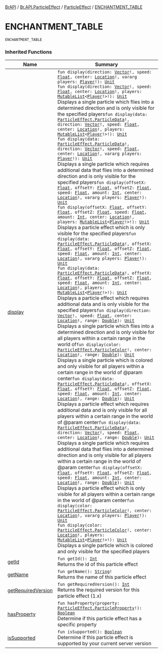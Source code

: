 [BrAPI](../../index.md) / [Br.API.ParticleEffect](../index.md) / [ParticleEffect](index.md) / [ENCHANTMENT_TABLE](./-e-n-c-h-a-n-t-m-e-n-t_-t-a-b-l-e.md)

# ENCHANTMENT_TABLE

`ENCHANTMENT_TABLE`

### Inherited Functions

| Name | Summary |
|---|---|
| [display](display.md) | `fun display(direction: `[`Vector`](https://hub.spigotmc.org/javadocs/spigot/org/bukkit/util/Vector.html)`!, speed: `[`Float`](https://kotlinlang.org/api/latest/jvm/stdlib/kotlin/-float/index.html)`, center: `[`Location`](https://hub.spigotmc.org/javadocs/spigot/org/bukkit/Location.html)`!, vararg players: `[`Player`](https://hub.spigotmc.org/javadocs/spigot/org/bukkit/entity/Player.html)`!): `[`Unit`](https://kotlinlang.org/api/latest/jvm/stdlib/kotlin/-unit/index.html)<br>`fun display(direction: `[`Vector`](https://hub.spigotmc.org/javadocs/spigot/org/bukkit/util/Vector.html)`!, speed: `[`Float`](https://kotlinlang.org/api/latest/jvm/stdlib/kotlin/-float/index.html)`, center: `[`Location`](https://hub.spigotmc.org/javadocs/spigot/org/bukkit/Location.html)`!, players: `[`MutableList`](https://kotlinlang.org/api/latest/jvm/stdlib/kotlin.collections/-mutable-list/index.html)`<`[`Player`](https://hub.spigotmc.org/javadocs/spigot/org/bukkit/entity/Player.html)`!>!): `[`Unit`](https://kotlinlang.org/api/latest/jvm/stdlib/kotlin/-unit/index.html)<br>Displays a single particle which flies into a determined direction and is only visible for the specified players`fun display(data: `[`ParticleEffect.ParticleData`](-particle-data/index.md)`!, direction: `[`Vector`](https://hub.spigotmc.org/javadocs/spigot/org/bukkit/util/Vector.html)`!, speed: `[`Float`](https://kotlinlang.org/api/latest/jvm/stdlib/kotlin/-float/index.html)`, center: `[`Location`](https://hub.spigotmc.org/javadocs/spigot/org/bukkit/Location.html)`!, players: `[`MutableList`](https://kotlinlang.org/api/latest/jvm/stdlib/kotlin.collections/-mutable-list/index.html)`<`[`Player`](https://hub.spigotmc.org/javadocs/spigot/org/bukkit/entity/Player.html)`!>!): `[`Unit`](https://kotlinlang.org/api/latest/jvm/stdlib/kotlin/-unit/index.html)<br>`fun display(data: `[`ParticleEffect.ParticleData`](-particle-data/index.md)`!, direction: `[`Vector`](https://hub.spigotmc.org/javadocs/spigot/org/bukkit/util/Vector.html)`!, speed: `[`Float`](https://kotlinlang.org/api/latest/jvm/stdlib/kotlin/-float/index.html)`, center: `[`Location`](https://hub.spigotmc.org/javadocs/spigot/org/bukkit/Location.html)`!, vararg players: `[`Player`](https://hub.spigotmc.org/javadocs/spigot/org/bukkit/entity/Player.html)`!): `[`Unit`](https://kotlinlang.org/api/latest/jvm/stdlib/kotlin/-unit/index.html)<br>Displays a single particle which requires additional data that flies into a determined direction and is only visible for the specified players`fun display(offsetX: `[`Float`](https://kotlinlang.org/api/latest/jvm/stdlib/kotlin/-float/index.html)`, offsetY: `[`Float`](https://kotlinlang.org/api/latest/jvm/stdlib/kotlin/-float/index.html)`, offsetZ: `[`Float`](https://kotlinlang.org/api/latest/jvm/stdlib/kotlin/-float/index.html)`, speed: `[`Float`](https://kotlinlang.org/api/latest/jvm/stdlib/kotlin/-float/index.html)`, amount: `[`Int`](https://kotlinlang.org/api/latest/jvm/stdlib/kotlin/-int/index.html)`, center: `[`Location`](https://hub.spigotmc.org/javadocs/spigot/org/bukkit/Location.html)`!, vararg players: `[`Player`](https://hub.spigotmc.org/javadocs/spigot/org/bukkit/entity/Player.html)`!): `[`Unit`](https://kotlinlang.org/api/latest/jvm/stdlib/kotlin/-unit/index.html)<br>`fun display(offsetX: `[`Float`](https://kotlinlang.org/api/latest/jvm/stdlib/kotlin/-float/index.html)`, offsetY: `[`Float`](https://kotlinlang.org/api/latest/jvm/stdlib/kotlin/-float/index.html)`, offsetZ: `[`Float`](https://kotlinlang.org/api/latest/jvm/stdlib/kotlin/-float/index.html)`, speed: `[`Float`](https://kotlinlang.org/api/latest/jvm/stdlib/kotlin/-float/index.html)`, amount: `[`Int`](https://kotlinlang.org/api/latest/jvm/stdlib/kotlin/-int/index.html)`, center: `[`Location`](https://hub.spigotmc.org/javadocs/spigot/org/bukkit/Location.html)`!, players: `[`MutableList`](https://kotlinlang.org/api/latest/jvm/stdlib/kotlin.collections/-mutable-list/index.html)`<`[`Player`](https://hub.spigotmc.org/javadocs/spigot/org/bukkit/entity/Player.html)`!>!): `[`Unit`](https://kotlinlang.org/api/latest/jvm/stdlib/kotlin/-unit/index.html)<br>Displays a particle effect which is only visible for the specified players`fun display(data: `[`ParticleEffect.ParticleData`](-particle-data/index.md)`!, offsetX: `[`Float`](https://kotlinlang.org/api/latest/jvm/stdlib/kotlin/-float/index.html)`, offsetY: `[`Float`](https://kotlinlang.org/api/latest/jvm/stdlib/kotlin/-float/index.html)`, offsetZ: `[`Float`](https://kotlinlang.org/api/latest/jvm/stdlib/kotlin/-float/index.html)`, speed: `[`Float`](https://kotlinlang.org/api/latest/jvm/stdlib/kotlin/-float/index.html)`, amount: `[`Int`](https://kotlinlang.org/api/latest/jvm/stdlib/kotlin/-int/index.html)`, center: `[`Location`](https://hub.spigotmc.org/javadocs/spigot/org/bukkit/Location.html)`!, vararg players: `[`Player`](https://hub.spigotmc.org/javadocs/spigot/org/bukkit/entity/Player.html)`!): `[`Unit`](https://kotlinlang.org/api/latest/jvm/stdlib/kotlin/-unit/index.html)<br>`fun display(data: `[`ParticleEffect.ParticleData`](-particle-data/index.md)`!, offsetX: `[`Float`](https://kotlinlang.org/api/latest/jvm/stdlib/kotlin/-float/index.html)`, offsetY: `[`Float`](https://kotlinlang.org/api/latest/jvm/stdlib/kotlin/-float/index.html)`, offsetZ: `[`Float`](https://kotlinlang.org/api/latest/jvm/stdlib/kotlin/-float/index.html)`, speed: `[`Float`](https://kotlinlang.org/api/latest/jvm/stdlib/kotlin/-float/index.html)`, amount: `[`Int`](https://kotlinlang.org/api/latest/jvm/stdlib/kotlin/-int/index.html)`, center: `[`Location`](https://hub.spigotmc.org/javadocs/spigot/org/bukkit/Location.html)`!, players: `[`MutableList`](https://kotlinlang.org/api/latest/jvm/stdlib/kotlin.collections/-mutable-list/index.html)`<`[`Player`](https://hub.spigotmc.org/javadocs/spigot/org/bukkit/entity/Player.html)`!>!): `[`Unit`](https://kotlinlang.org/api/latest/jvm/stdlib/kotlin/-unit/index.html)<br>Displays a particle effect which requires additional data and is only visible for the specified players`fun display(direction: `[`Vector`](https://hub.spigotmc.org/javadocs/spigot/org/bukkit/util/Vector.html)`!, speed: `[`Float`](https://kotlinlang.org/api/latest/jvm/stdlib/kotlin/-float/index.html)`, center: `[`Location`](https://hub.spigotmc.org/javadocs/spigot/org/bukkit/Location.html)`!, range: `[`Double`](https://kotlinlang.org/api/latest/jvm/stdlib/kotlin/-double/index.html)`): `[`Unit`](https://kotlinlang.org/api/latest/jvm/stdlib/kotlin/-unit/index.html)<br>Displays a single particle which flies into a determined direction and is only visible for all players within a certain range in the world of`fun display(color: `[`ParticleEffect.ParticleColor`](-particle-color/index.md)`!, center: `[`Location`](https://hub.spigotmc.org/javadocs/spigot/org/bukkit/Location.html)`!, range: `[`Double`](https://kotlinlang.org/api/latest/jvm/stdlib/kotlin/-double/index.html)`): `[`Unit`](https://kotlinlang.org/api/latest/jvm/stdlib/kotlin/-unit/index.html)<br>Displays a single particle which is colored and only visible for all players within a certain range in the world of @param center`fun display(data: `[`ParticleEffect.ParticleData`](-particle-data/index.md)`!, offsetX: `[`Float`](https://kotlinlang.org/api/latest/jvm/stdlib/kotlin/-float/index.html)`, offsetY: `[`Float`](https://kotlinlang.org/api/latest/jvm/stdlib/kotlin/-float/index.html)`, offsetZ: `[`Float`](https://kotlinlang.org/api/latest/jvm/stdlib/kotlin/-float/index.html)`, speed: `[`Float`](https://kotlinlang.org/api/latest/jvm/stdlib/kotlin/-float/index.html)`, amount: `[`Int`](https://kotlinlang.org/api/latest/jvm/stdlib/kotlin/-int/index.html)`, center: `[`Location`](https://hub.spigotmc.org/javadocs/spigot/org/bukkit/Location.html)`!, range: `[`Double`](https://kotlinlang.org/api/latest/jvm/stdlib/kotlin/-double/index.html)`): `[`Unit`](https://kotlinlang.org/api/latest/jvm/stdlib/kotlin/-unit/index.html)<br>Displays a particle effect which requires additional data and is only visible for all players within a certain range in the world of @param center`fun display(data: `[`ParticleEffect.ParticleData`](-particle-data/index.md)`!, direction: `[`Vector`](https://hub.spigotmc.org/javadocs/spigot/org/bukkit/util/Vector.html)`!, speed: `[`Float`](https://kotlinlang.org/api/latest/jvm/stdlib/kotlin/-float/index.html)`, center: `[`Location`](https://hub.spigotmc.org/javadocs/spigot/org/bukkit/Location.html)`!, range: `[`Double`](https://kotlinlang.org/api/latest/jvm/stdlib/kotlin/-double/index.html)`): `[`Unit`](https://kotlinlang.org/api/latest/jvm/stdlib/kotlin/-unit/index.html)<br>Displays a single particle which requires additional data that flies into a determined direction and is only visible for all players within a certain range in the world of @param center`fun display(offsetX: `[`Float`](https://kotlinlang.org/api/latest/jvm/stdlib/kotlin/-float/index.html)`, offsetY: `[`Float`](https://kotlinlang.org/api/latest/jvm/stdlib/kotlin/-float/index.html)`, offsetZ: `[`Float`](https://kotlinlang.org/api/latest/jvm/stdlib/kotlin/-float/index.html)`, speed: `[`Float`](https://kotlinlang.org/api/latest/jvm/stdlib/kotlin/-float/index.html)`, amount: `[`Int`](https://kotlinlang.org/api/latest/jvm/stdlib/kotlin/-int/index.html)`, center: `[`Location`](https://hub.spigotmc.org/javadocs/spigot/org/bukkit/Location.html)`!, range: `[`Double`](https://kotlinlang.org/api/latest/jvm/stdlib/kotlin/-double/index.html)`): `[`Unit`](https://kotlinlang.org/api/latest/jvm/stdlib/kotlin/-unit/index.html)<br>Displays a particle effect which is only visible for all players within a certain range in the world of @param center`fun display(color: `[`ParticleEffect.ParticleColor`](-particle-color/index.md)`!, center: `[`Location`](https://hub.spigotmc.org/javadocs/spigot/org/bukkit/Location.html)`!, vararg players: `[`Player`](https://hub.spigotmc.org/javadocs/spigot/org/bukkit/entity/Player.html)`!): `[`Unit`](https://kotlinlang.org/api/latest/jvm/stdlib/kotlin/-unit/index.html)<br>`fun display(color: `[`ParticleEffect.ParticleColor`](-particle-color/index.md)`!, center: `[`Location`](https://hub.spigotmc.org/javadocs/spigot/org/bukkit/Location.html)`!, players: `[`MutableList`](https://kotlinlang.org/api/latest/jvm/stdlib/kotlin.collections/-mutable-list/index.html)`<`[`Player`](https://hub.spigotmc.org/javadocs/spigot/org/bukkit/entity/Player.html)`!>!): `[`Unit`](https://kotlinlang.org/api/latest/jvm/stdlib/kotlin/-unit/index.html)<br>Displays a single particle which is colored and only visible for the specified players |
| [getId](get-id.md) | `fun getId(): `[`Int`](https://kotlinlang.org/api/latest/jvm/stdlib/kotlin/-int/index.html)<br>Returns the id of this particle effect |
| [getName](get-name.md) | `fun getName(): `[`String`](https://kotlinlang.org/api/latest/jvm/stdlib/kotlin/-string/index.html)`!`<br>Returns the name of this particle effect |
| [getRequiredVersion](get-required-version.md) | `fun getRequiredVersion(): `[`Int`](https://kotlinlang.org/api/latest/jvm/stdlib/kotlin/-int/index.html)<br>Returns the required version for this particle effect (1.x) |
| [hasProperty](has-property.md) | `fun hasProperty(property: `[`ParticleEffect.ParticleProperty`](-particle-property/index.md)`!): `[`Boolean`](https://kotlinlang.org/api/latest/jvm/stdlib/kotlin/-boolean/index.html)<br>Determine if this particle effect has a specific property |
| [isSupported](is-supported.md) | `fun isSupported(): `[`Boolean`](https://kotlinlang.org/api/latest/jvm/stdlib/kotlin/-boolean/index.html)<br>Determine if this particle effect is supported by your current server version |
